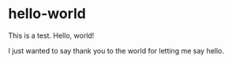 # hello-world
This is a test. Hello, world!

I just wanted to say thank you to the world for letting me say hello.
